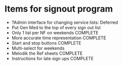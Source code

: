 # Items for signout program

*  ?Admin interface for changing service lists: Deferred
*  Put Gen Med to the top of every sign out list
*  Only 1 list per NF on weekends COMPLETE
*  More accurate time representation COMPLETE
*  Start and stop buttons COMPLETE
*  Multi-select for weekends
*  Melodik the Ref sheets COMPLETE
*  Instructions for late sign ups COMPLETE


